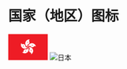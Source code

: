# 国家（地区）图标
<img src="https://github.com/xioazeng/icon/raw/master/HK.png" alt="香港" width="80"/> <img src="(https://github.com/xioazeng/icon/blob/master/JP.png)" alt="日本" width="80"/>

